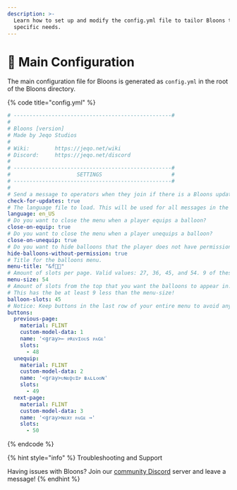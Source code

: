```yaml
---
description: >-
  Learn how to set up and modify the config.yml file to tailor Bloons to your
  specific needs.
---
```


# 📜 Main Configuration

The main configuration file for Bloons is generated as `config.yml` in the root of the Bloons directory.

{% code title="config.yml" %}
```yaml
# --------------------------------------------------#
#
# Bloons [version]
# Made by Jeqo Studios
#
# Wiki:        https://jeqo.net/wiki
# Discord:     https://jeqo.net/discord
#
# --------------------------------------------------#
#                     SETTINGS                      #
# --------------------------------------------------#
#
# Send a message to operators when they join if there is a Bloons update.
check-for-updates: true
# The language file to load. This will be used for all messages in the plugin.
language: en_US
# Do you want to close the menu when a player equips a balloon?
close-on-equip: true
# Do you want to close the menu when a player unequips a balloon?
close-on-unequip: true
# Do you want to hide balloons that the player does not have permission for?
hide-balloons-without-permission: true
# Title for the balloons menu.
menu-title: "&f"
# Amount of slots per page. Valid values: 27, 36, 45, and 54. 9 of these slots will be used for the menu buttons.
menu-size: 54
# Amount of slots from the top that you want the balloons to appear in. Valid values: 9, 18, 27, 36, and 45.
# This has the be at least 9 less than the menu-size!
balloon-slots: 45
# Notice: Keep buttons in the last row of your entire menu to avoid any bugs!
buttons:
  previous-page:
    material: FLINT
    custom-model-data: 1
    name: '<gray>← ᴘʀᴇᴠɪᴏᴜs ᴘᴀɢᴇ'
    slots:
      - 48
  unequip:
    material: FLINT
    custom-model-data: 2
    name: '<gray>ᴜɴᴇǫᴜɪᴘ ʙᴀʟʟᴏᴏɴ'
    slots:
      - 49
  next-page:
    material: FLINT
    custom-model-data: 3
    name: '<gray>ɴᴇxᴛ ᴘᴀɢᴇ →'
    slots:
      - 50
```
{% endcode %}

{% hint style="info" %}
Troubleshooting and Support

Having issues with Bloons? Join our [community Discord](https://jeqo.net/discord) server and leave a message!
{% endhint %}
